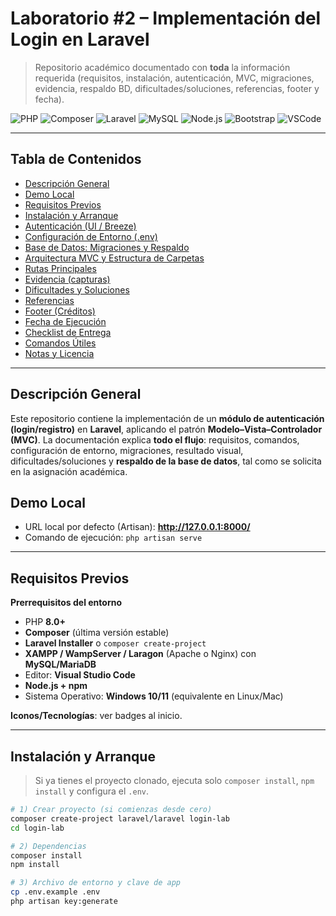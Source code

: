 # Laboratorio #2 – Implementación del Login en Laravel
> Repositorio académico documentado con **toda** la información requerida (requisitos, instalación, autenticación, MVC, migraciones, evidencia, respaldo BD, dificultades/soluciones, referencias, footer y fecha).

![PHP](https://img.shields.io/badge/PHP-8%2B-777BB4) ![Composer](https://img.shields.io/badge/Composer-latest-orange) ![Laravel](https://img.shields.io/badge/Laravel-10-red) ![MySQL](https://img.shields.io/badge/MySQL-MariaDB-blue) ![Node.js](https://img.shields.io/badge/Node.js-npm-brightgreen) ![Bootstrap](https://img.shields.io/badge/Bootstrap-5-7952B3) ![VSCode](https://img.shields.io/badge/VSCode-Editor-007ACC)

---

## Tabla de Contenidos
- [Descripción General](#descripción-general)
- [Demo Local](#demo-local)
- [Requisitos Previos](#requisitos-previos)
- [Instalación y Arranque](#instalación-y-arranque)
- [Autenticación (UI / Breeze)](#autenticación-ui--breeze)
- [Configuración de Entorno (.env)](#configuración-de-entorno-env)
- [Base de Datos: Migraciones y Respaldo](#base-de-datos-migraciones-y-respaldo)
- [Arquitectura MVC y Estructura de Carpetas](#arquitectura-mvc-y-estructura-de-carpetas)
- [Rutas Principales](#rutas-principales)
- [Evidencia (capturas)](#evidencia-capturas)
- [Dificultades y Soluciones](#dificultades-y-soluciones)
- [Referencias](#referencias)
- [Footer (Créditos)](#footer-créditos)
- [Fecha de Ejecución](#fecha-de-ejecución)
- [Checklist de Entrega](#checklist-de-entrega)
- [Comandos Útiles](#comandos-útiles)
- [Notas y Licencia](#notas-y-licencia)

---

## Descripción General
Este repositorio contiene la implementación de un **módulo de autenticación (login/registro)** en **Laravel**, aplicando el patrón **Modelo–Vista–Controlador (MVC)**. La documentación explica **todo el flujo**: requisitos, comandos, configuración de entorno, migraciones, resultado visual, dificultades/soluciones y **respaldo de la base de datos**, tal como se solicita en la asignación académica.

## Demo Local
- URL local por defecto (Artisan): **http://127.0.0.1:8000/**
- Comando de ejecución: `php artisan serve`

---

## Requisitos Previos
**Prerrequisitos del entorno**
- PHP **8.0+**
- **Composer** (última versión estable)
- **Laravel Installer** o `composer create-project`
- **XAMPP / WampServer / Laragon** (Apache o Nginx) con **MySQL/MariaDB**
- Editor: **Visual Studio Code**
- **Node.js + npm**
- Sistema Operativo: **Windows 10/11** (equivalente en Linux/Mac)

**Iconos/Tecnologías**: ver badges al inicio.

---

## Instalación y Arranque
> Si ya tienes el proyecto clonado, ejecuta solo `composer install`, `npm install` y configura el `.env`.

```bash
# 1) Crear proyecto (si comienzas desde cero)
composer create-project laravel/laravel login-lab
cd login-lab

# 2) Dependencias
composer install
npm install

# 3) Archivo de entorno y clave de app
cp .env.example .env
php artisan key:generate
